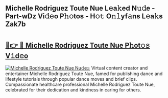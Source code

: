 ## Michelle Rodriguez Toute Nue L𝚎a𝚔ed N𝚞𝚍e - Part-wDz Vi𝚍𝚎o P𝚑𝚘tos - H𝚘𝚝 O𝚗𝚕yf𝚊ns L𝚎a𝚔s Zak7b

# <h2><a href="http://kf2v4b.oniu.top/?m=Michelle+Rodriguez+Toute+Nue">🔗👉 🔴 Michelle Rodriguez Toute Nue P𝚑ot𝚘𝚜 V𝚒d𝚎o</a></h2>

[![Michelle Rodriguez Toute Nue Nu𝚍e𝚜](https://i.imgur.com/0qMVB7G.gif)](http://kf2v4b.oniu.top/?m=Michelle+Rodriguez+Toute+Nue)
Virtual content creator and entertainer Michelle Rodriguez Toute Nue, famed for publishing dance and lifestyle tutorials through popular dance moves and brief clips. Compassionate healthcare professional Michelle Rodriguez Toute Nue, celebrated for their dedication and kindness in caring for others.  
